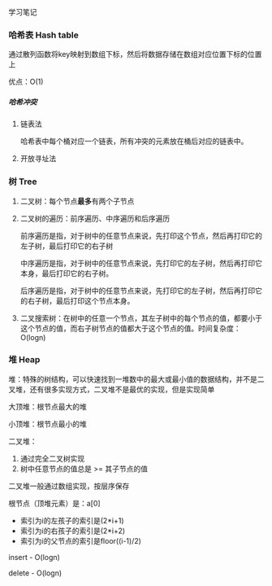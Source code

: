 学习笔记

### 哈希表 Hash table

通过散列函数将key映射到数组下标，然后将数据存储在数组对应位置下标的位置上

优点：O(1)

##### 哈希冲突

1. 链表法

   哈希表中每个桶对应一个链表，所有冲突的元素放在桶后对应的链表中。

2. 开放寻址法



### 树 Tree

1. 二叉树：每个节点**最多**有两个子节点

2. 二叉树的遍历：前序遍历、中序遍历和后序遍历

   前序遍历是指，对于树中的任意节点来说，先打印这个节点，然后再打印它的左子树，最后打印它的右子树

   中序遍历是指，对于树中的任意节点来说，先打印它的左子树，然后再打印它本身，最后打印它的右子树。

   后序遍历是指，对于树中的任意节点来说，先打印它的左子树，然后再打印它的右子树，最后打印这个节点本身。

3. 二叉搜索树：在树中的任意一个节点，其左子树中的每个节点的值，都要小于这个节点的值，而右子树节点的值都大于这个节点的值。时间复杂度：O(logn)

### 堆 Heap

堆：特殊的树结构，可以快速找到一堆数中的最大或最小值的数据结构，并不是二叉堆，还有很多实现方式，二叉堆不是最优的实现，但是实现简单

大顶堆：根节点最大的堆

小顶堆：根节点最小的堆

二叉堆：

1. 通过完全二叉树实现
2. 树中任意节点的值总是 >= 其子节点的值

二叉堆一般通过数组实现，按层序保存

根节点（顶堆元素）是：a[0]

- 索引为i的左孩子的索引是(2*i+1)
- 索引为i的右孩子的索引是(2*i+2)
- 索引为i的父节点的索引是floor((i-1)/2)

insert - O(logn)

delete - O(logn)



